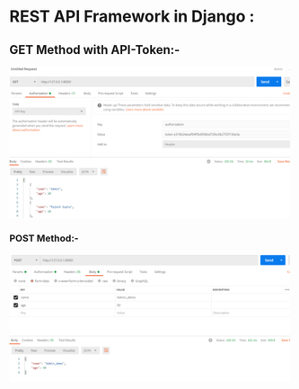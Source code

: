 # REST API Framework in Django :

## GET Method with API-Token:-
<p align="left">
  <img src="https://github.com/vijay113/BasicOfPython/blob/main/Django_Apps/REST_API_Framework/my_rest_apis/Images/Get_API_Token.PNG" width="500" title="Get API">
</p>

### POST Method:-
<p align="left">
  <img src="https://github.com/vijay113/BasicOfPython/blob/main/Django_Apps/REST_API_Framework/my_rest_apis/Images/Post_API_Token.PNG" width="500" alt="Post API">
</p>
